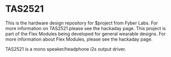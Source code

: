 TAS2521
========

This is the hardware design repository for $project from Fyber Labs.  For more information on
TAS2521 please see the hackaday page.  This project is part of the Flex Modules being developed
for general wearable designs.  For more information about Flex Modules, please see the hackaday page.

TAS2521 is a mono speaker/headphone i2s output driver.
